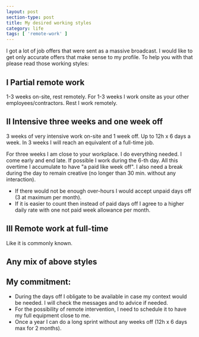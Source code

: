 ```yaml
---
layout: post
section-type: post
title: My desired working styles
category: life
tags: [ 'remote-work' ]
---
```


I got a lot of job offers that were sent as a massive broadcast. I would like to get only accurate offers that make sense to my profile. To help you with that please read those working styles: 

## I Partial remote work
1-3 weeks on-site, rest remotely. For 1-3 weeks I work onsite as your other employees/contractors. Rest I work remotely.

## II Intensive three weeks and one week off
3 weeks of very intensive work on-site and 1 week off. Up to 12h x 6 days a week. In 3 weeks I will reach an equivalent of a full-time job.

For three weeks I am close to your workplace. I do everything needed. I come early and end late. If possible I work during the 6-th day. All this overtime I accumulate to have "a paid like week off". I also need a break during the day to remain creative (no longer than 30 min. without any interaction).

- If there would not be enough over-hours I would accept unpaid days off (3 at maximum per month). 
- If it is easier to count then instead of paid days off I agree to a higher daily rate with one not paid week allowance per month.

## III Remote work at full-time
Like it is commonly known.

## Any mix of above styles

## My commitment:
- During the days off I obligate to be available in case my context would be needed. I will check the messages and to advice if needed.
- For the possibility of remote intervention, I need to schedule it to have my full equipment close to me.
- Once a year I can do a long sprint without any weeks off (12h x 6 days max for 2 months).

